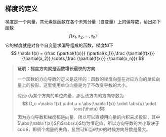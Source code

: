 ## 梯度的定义

梯度是一个向量，其元素是函数在各个未知分量（自变量）上的偏导数，给出如下函数
$$
f(x_1,x_2,\cdots, x_n)
$$
它的梯度就是对各个自变量求偏导组成的函数，梯度如下
$$
\nabla f(x) = (\frac {\partial{f(x)}} {\partial{x_1}},\frac {\partial{f(x)}} {\partial{x_2}},\cdots,\frac {\partial{f(x)}} {\partial{x_n}})
$$

> **证明：梯度方向就是函数增长最快的方向**
>
> 一个函数的方向导数的定义是这样的：函数的梯度向量在对应方向的单位向量上的投影，这里使用单位向量是为了不改变导数的大小。
>
> 假设$u$为某个方向的单位向量，那么该方向的方向导数为
> $$
> D_u =\nabla f(x) \cdot u = \abs{\nabla f(x)} \cdot \abs{u} \cdot \cos{\theta}
> $$
> 因为方向导数和梯度都是向量，所以可以直接用向量的内积来求投影，其中$\abs{\nabla f(x)}$和$\abs{u}$均为恒定值，所以方向导数的大小取决于$\cos{\theta}$，即俩个向量的夹角，显然可知当$\theta$为$0$的时候方向导数是最大。

